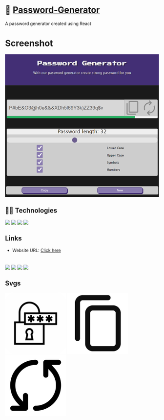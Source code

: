 # 🔐 [Password-Generator](https://password-generator-one-tau.vercel.app)

A password generator created using React

# Screenshot

<div>
  <img src="./public/project-screenshot.png" />
<div>

## 👨‍💻 Technologies

<div>
  <img src="https://img.shields.io/badge/React-20232A?style=for-the-badge&logo=react&logoColor=61DAFB"/>
  <img src="https://img.shields.io/badge/TypeScript-007ACC?style=for-the-badge&logo=typescript&logoColor=white"/>
  <img src="https://img.shields.io/badge/CSS-239120?&style=for-the-badge&logo=css3&logoColor=white"/>
  <img src="https://img.shields.io/badge/Sass-CC6699?style=for-the-badge&logo=sass&logoColor=white"/>
</div>

## Links

- Website URL: [Click here](https://password-generator-one-tau.vercel.app)

#

<div>
<img src="https://img.shields.io/github/languages/count/gabrielssconceicao/Password-Generator"/>
<img src="https://img.shields.io/github/languages/top/gabrielssconceicao/Password-Generator"/>
<img src="https://img.shields.io/github/languages/code-size/gabrielssconceicao/Password-Generator"/>
<img src="https://img.shields.io/github/license/gabrielssconceicao/Password-Generator"/>
</div>

## Svgs

<div>
  <a href="https://www.svgrepo.com/svg/265400/password"><img src='./public/password.svg' alt="Password Svg" width="200px"></a>
  <a href="https://www.svgrepo.com/svg/521581/copy"><img src='./src/assets/copy.svg' alt="copy Svg" width="200px"></a>
  <a href="https://www.svgrepo.com/svg/265400/password"><img src='./src/assets/refresh.svg' alt="Renew Svg" width="200px"></a>
</div>
